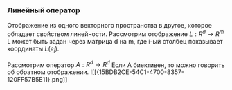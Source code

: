 ### Линейный оператор 
Отображение из одного векторного пространства в другое, которое обладает свойством линейности. 
Рассмотрим отображение $L : R^d \to R^m$
L может быть задан через матрица d на m, где i-ый столбец показывает координаты $L(e_i)$.

Рассмотрим  оператор $A : R^d \to R^d$
Если А биективен, то можно говорить об обратном отображении.
![[{15BDB2CE-54C1-4700-8357-120FF57B5E11}.png]]
